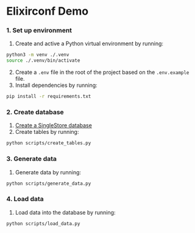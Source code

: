 # Elixirconf Demo

### 1. Set up environment

1. Create and active a Python virtual environment by running:

```sh
python3 -m venv ./.venv
source ./.venv/bin/activate
```

2. Create a `.env` file in the root of the project based on the `.env.example` file.
3. Install dependencies by running:

```sh
pip install -r requirements.txt
```

### 2. Create database

1. [Create a SingleStore database](https://portal.singlestore.com/intention/cloud?utm_source=yaroslav&utm_medium=github&utm_campaign=community-access&utm_content=elixirconf-demo)
2. Create tables by running:

```sh
python scripts/create_tables.py
```

### 3. Generate data

1. Generate data by running:

```sh
python scripts/generate_data.py
```

### 4. Load data

1. Load data into the database by running:

```sh
python scripts/load_data.py
```
